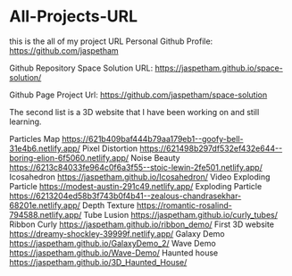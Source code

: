 # All-Projects-URL
this is the all of my project URL
Personal Github Profile:
https://github.com/jaspetham

Github Repository Space Solution URL:
https://jaspetham.github.io/space-solution/

Github Page Project Url: 
https://github.com/jaspetham/space-solution


The second list is a 3D website that I have been working on and still learning.

Particles Map
https://621b409baf444b79aa179eb1--goofy-bell-31e4b6.netlify.app/
Pixel Distortion
https://621498b297df532ef432e644--boring-elion-6f5060.netlify.app/
Noise Beauty
https://6213c84033fe964c0f6a3f55--stoic-lewin-2fe501.netlify.app/
Icosahedron
https://jaspetham.github.io/Icosahedron/
Video Exploding Particle
https://modest-austin-291c49.netlify.app/
Exploding Particle
https://6213204ed58b3f743b0f4b41--zealous-chandrasekhar-68201e.netlify.app/
Depth Texture
https://romantic-rosalind-794588.netlify.app/
Tube Lusion
https://jaspetham.github.io/curly_tubes/
Ribbon Curly
https://jaspetham.github.io/ribbon_demo/
First 3D website
https://dreamy-shockley-39999f.netlify.app/
Galaxy Demo
https://jaspetham.github.io/GalaxyDemo_2/
Wave Demo
https://jaspetham.github.io/Wave-Demo/
Haunted house
https://jaspetham.github.io/3D_Haunted_House/
